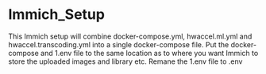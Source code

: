 # Immich_Setup
This Immich setup will combine docker-compose.yml, hwaccel.ml.yml and hwaccel.transcoding.yml into a single docker-compose file.
Put the docker-compose and 1.env file to the same location as to where you want Immich to store the uploaded images and library etc.
Remane the 1.env file to .env
